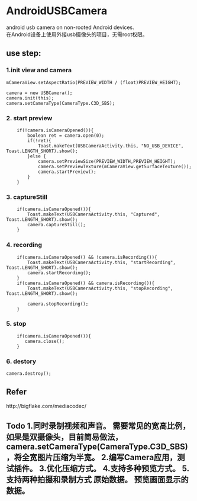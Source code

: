 # AndroidUSBCamera
android usb camera on non-rooted Android devices.<br/>
在Android设备上使用外接usb摄像头的项目，无需root权限。


<h2>use step:</h2>
<h3>1.init view and camera</h3>

    mCameraView.setAspectRatio(PREVIEW_WIDTH / (float)PREVIEW_HEIGHT);

    camera = new USBCamera();
    camera.init(this);
    camera.setCameraType(CameraType.C3D_SBS);

<h3>2. start preview</h3>

        if(!camera.isCameraOpened()){
            boolean ret = camera.open(0);
            if(!ret){
                Toast.makeText(USBCameraActivity.this, "NO_USB_DEVICE", Toast.LENGTH_SHORT).show();
            }else {
                camera.setPreviewSize(PREVIEW_WIDTH,PREVIEW_HEIGHT);
                camera.setPreviewTexture(mCameraView.getSurfaceTexture());
                camera.startPreview();
            }
        }
<h3>3. captureStill</h3>

        if(camera.isCameraOpened()){
            Toast.makeText(USBCameraActivity.this, "Captured", Toast.LENGTH_SHORT).show();
            camera.captureStill();
        }
<h3>4. recording </h3>

        if(camera.isCameraOpened() && !camera.isRecording()){
            Toast.makeText(USBCameraActivity.this, "startRecording", Toast.LENGTH_SHORT).show();
            camera.startRecording();
        }
        if(camera.isCameraOpened() && camera.isRecording()){
            Toast.makeText(USBCameraActivity.this, "stopRecording", Toast.LENGTH_SHORT).show();

            camera.stopRecording();
        }
<h3>5. stop</h3>

        if(camera.isCameraOpened()){
           camera.close();
        }

<h3>6. destory</h3>

    camera.destroy();


<h2>Refer</h2>
http://bigflake.com/mediacodec/

<h2>Todo
1.同时录制视频和声音。
	需要常见的宽高比例，如果是双摄像头，目前简易做法，camera.setCameraType(CameraType.C3D_SBS)，将全宽图片压缩为半宽。
2.编写Camera应用，测试插件。
3.优化压缩方式。
4.支持多种预览方式。
5.支持两种拍摄和录制方式
	原始数据。
	预览画面显示的数据。






